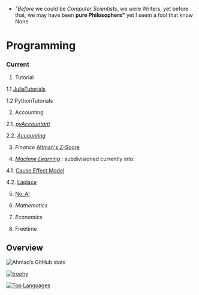 - _"Before_ we could be _Computer Scientists_, we were Writers,
yet before that, we may have been __pure Philosophers"__
yet I seem  a fool that know None

# Programming

### Current
1. Tutorial
   
1.1 [JuliaTutorials](https://github.com/adamwillisMastery/JuliaTutorials)

1.2 PythonTutorials
  
2. Accounting 

2.1. [_pyAccountant_](https://github.com/adamLutPhi/pyAccountant) 

2.2. [_Accounting_](https://github.com/aadamLutPhi/Thee-accountant)

3. _Finance_ 
[Altman's Z-Score](https://github.com/adamLutPhi/SolvencyPredictor/blob/main/README.md)


4. [_Machine Learning_](https://github.com/adamLutPhi/MachineLearner) : subdivisioned currently  into:


4.1. [Cause Effect Model](https://github.com/adamLutPhi/CauseEffect)

4.2. [Laplace](https://github.com/adamLutPhi/Laplace)

5.  [No_AI](https://github.com/adamLutPhi/No_AI)

6. _Mathematics_

7. _Economics_

8. Freetime


## Overview  

![Ahmad’s GitHub stats](https://github-readme-stats.vercel.app/api?username=adamLutPhi&show_icons=true&theme)  

[![trophy](https://github-profile-trophy.vercel.app/?username=adamLutPhi)
](https://github-profile-trophy.vercel.app/?username=adamLutPhi)  

[![Top Languages](https://github-readme-stats.vercel.app/api/top-langs/?username=adamLutPhi&hide=kotlin&layout=compact)](https://github-readme-stats.vercel.app/api/top-langs/?username=adamLutPhi&hide=kotlin&layout=compact)
